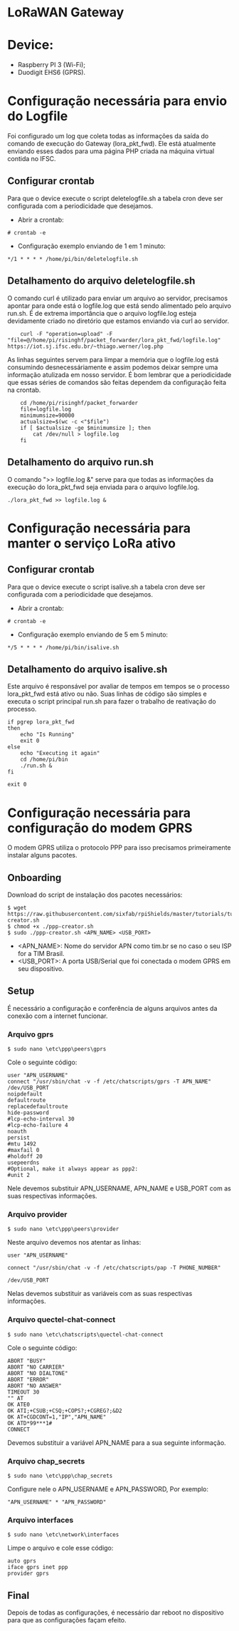 # LoRaWAN Gateway

# Device:
* Raspberry PI 3 (Wi-Fi);
* Duodigit EHS6 (GPRS).

# Configuração necessária para envio do Logfile
Foi configurado um log que coleta todas as informações da saída do comando de execução do Gateway (lora_pkt_fwd). Ele está atualmente enviando esses dados para uma página PHP criada na máquina virtual contida no IFSC.

## Configurar crontab
Para que o device execute o script deletelogfile.sh a tabela cron deve ser configurada com a periodicidade que desejamos.

* Abrir a crontab:
```
# crontab -e
```
* Configuração exemplo enviando de 1 em 1 minuto:
```
*/1 * * * * /home/pi/bin/deletelogfile.sh
```
## Detalhamento do arquivo deletelogfile.sh
O comando curl é utilizado para enviar um arquivo ao servidor, precisamos apontar para onde está o logfile.log que está sendo alimentado pelo arquivo run.sh. É de extrema importância que o arquivo logfile.log esteja devidamente criado no diretório que estamos enviando via curl ao servidor.

```
	curl -F "operation=upload" -F "file=@/home/pi/risinghf/packet_forwarder/lora_pkt_fwd/logfile.log" https://iot.sj.ifsc.edu.br/~thiago.werner/log.php
```
As linhas seguintes servem para limpar a memória que o logfile.log está consumindo desnecessáriamente e assim podemos deixar sempre uma informação atulizada em nosso servidor. É bom lembrar que a periodicidade que essas séries de comandos são feitas dependem da configuração feita na crontab.

```
	cd /home/pi/risinghf/packet_forwarder
	file=logfile.log
	minimumsize=90000
	actualsize=$(wc -c <"$file")
	if [ $actualsize -ge $minimumsize ]; then
		cat /dev/null > logfile.log
	fi
```

## Detalhamento do arquivo run.sh
O comando ">> logfile.log &" serve para que todas as informações da execução do lora_pkt_fwd seja enviada para o arquivo logfile.log.

```
./lora_pkt_fwd >> logfile.log &
```
# Configuração necessária para manter o serviço LoRa ativo

## Configurar crontab
Para que o device execute o script isalive.sh a tabela cron deve ser configurada com a periodicidade que desejamos.

* Abrir a crontab:
```
# crontab -e
```
* Configuração exemplo enviando de 5 em 5 minuto:
```
*/5 * * * * /home/pi/bin/isalive.sh
```

## Detalhamento do arquivo isalive.sh
Este arquivo é responsável por avaliar de tempos em tempos se o processo lora_pkt_fwd está ativo ou não. Suas linhas de código são simples e executa o script principal run.sh para fazer o trabalho de reativação do processo.

```
if pgrep lora_pkt_fwd
then
	echo "Is Running"
	exit 0
else
	echo "Executing it again"
	cd /home/pi/bin
	./run.sh &
fi

exit 0
```
# Configuração necessária para configuração do modem GPRS
O modem GPRS utiliza o protocolo PPP para isso precisamos primeiramente instalar alguns pacotes.

## Onboarding
Download do script de instalação dos pacotes necessários:
```
$ wget https://raw.githubusercontent.com/sixfab/rpiShields/master/tutorials/tutorial3/ppp-creator.sh
$ chmod +x ./ppp-creator.sh
$ sudo ./ppp-creator.sh <APN_NAME> <USB_PORT>
```

* <APN_NAME>: Nome do servidor APN como tim.br se no caso o seu ISP for a TIM Brasil.
* <USB_PORT>: A porta USB/Serial que foi conectada o modem GPRS em seu dispositivo.

## Setup
É necessário a configuração e conferência de alguns arquivos antes da conexão com a internet funcionar.

### Arquivo gprs
```
$ sudo nano \etc\ppp\peers\gprs
```

Cole o seguinte código:
```
user "APN_USERNAME"
connect "/usr/sbin/chat -v -f /etc/chatscripts/gprs -T APN_NAME"
/dev/USB_PORT
noipdefault
defaultroute
replacedefaultroute
hide-password
#lcp-echo-interval 30
#lcp-echo-failure 4
noauth
persist
#mtu 1492
#maxfail 0
#holdoff 20
usepeerdns
#Optional, make it always appear as ppp2:
#unit 2
```

Nele devemos substituir APN_USERNAME, APN_NAME e USB_PORT com as suas respectivas informações.


### Arquivo provider
```
$ sudo nano \etc\ppp\peers\provider
```
Neste arquivo devemos nos atentar as linhas:
```
user "APN_USERNAME"
```

```
connect "/usr/sbin/chat -v -f /etc/chatscripts/pap -T PHONE_NUMBER"
```

```
/dev/USB_PORT
```

Nelas devemos substituir as variáveis com as suas respectivas informações.

### Arquivo quectel-chat-connect
```
$ sudo nano \etc\chatscripts\quectel-chat-connect
```

Cole o seguinte código:
```
ABORT "BUSY"
ABORT "NO CARRIER"
ABORT "NO DIALTONE"
ABORT "ERROR"
ABORT "NO ANSWER"
TIMEOUT 30
"" AT
OK ATE0
OK ATI;+CSUB;+CSQ;+COPS?;+CGREG?;&D2
OK AT+CGDCONT=1,"IP","APN_NAME"
OK ATD*99***1#
CONNECT
```
Devemos substituir a variável APN_NAME para a sua seguinte informação.

### Arquivo chap_secrets
```
$ sudo nano \etc\ppp\chap_secrets
```

Configure nele o APN_USERNAME e APN_PASSWORD, Por exemplo:

```
"APN_USERNAME" * "APN_PASSWORD"
```

### Arquivo interfaces
```
$ sudo nano \etc\network\interfaces
```

Limpe o arquivo e cole esse código:
```
auto gprs
iface gprs inet ppp
provider gprs
```

## Final
Depois de todas as configurações, é necessário dar reboot no dispositivo para que as configurações façam efeito.
